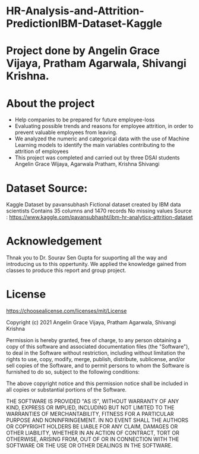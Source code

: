 # HR-Analysis-and-Attrition-PredictionIBM-Dataset-Kaggle

# Project done by Angelin Grace Vijaya, Pratham Agarwala, Shivangi Krishna.

# About the project
- Help companies to be prepared for future employee-loss  
- Evaluating possible trends and  reasons for employee attrition, in order to prevent valuable employees from leaving.  
- We analyzed the numeric and categorical data with the use of Machine Learning models to identify the main variables contributing to the attrition of employees  
- This project was completed and carried out by three DSAI students Angelin Grace Wijaya, Agarwala Pratham, Krishna Shivangi

# Dataset Source:
Kaggle Dataset by pavansubhash
Fictional dataset created by IBM data scientists
Contains 35 columns and 1470 records
No missing values
Source : https://www.kaggle.com/pavansubhasht/ibm-hr-analytics-attrition-dataset

# Acknowledgement
Thnak you to Dr. Sourav Sen Gupta for suuporting all the way and introducing us to this oppertunity. We applied the knowledge gained from classes to produce this report and group project.

# License
https://choosealicense.com/licenses/mit/License

Copyright (c) 2021 Angelin Grace Vijaya, Pratham Agarwala, Shivangi Krishna

Permission is hereby granted, free of charge, to any person obtaining a copy of this software and associated documentation files (the "Software"), to deal in the Software without restriction, including without limitation the rights to use, copy, modify, merge, publish, distribute, sublicense, and/or sell copies of the Software, and to permit persons to whom the Software is furnished to do so, subject to the following conditions:

The above copyright notice and this permission notice shall be included in all copies or substantial portions of the Software.

THE SOFTWARE IS PROVIDED "AS IS", WITHOUT WARRANTY OF ANY KIND, EXPRESS OR IMPLIED, INCLUDING BUT NOT LIMITED TO THE WARRANTIES OF MERCHANTABILITY, FITNESS FOR A PARTICULAR PURPOSE AND NONINFRINGEMENT. IN NO EVENT SHALL THE AUTHORS OR COPYRIGHT HOLDERS BE LIABLE FOR ANY CLAIM, DAMAGES OR OTHER LIABILITY, WHETHER IN AN ACTION OF CONTRACT, TORT OR OTHERWISE, ARISING FROM, OUT OF OR IN CONNECTION WITH THE SOFTWARE OR THE USE OR OTHER DEALINGS IN THE SOFTWARE.
